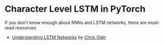 # Character Level LSTM in PyTorch

If you don't know enough about RNNs and LSTM networks, there are must-read resources: 

* [Understanding LSTM Networks](http://colah.github.io/posts/2015-08-Understanding-LSTMs/) by [Chris Olah](https://twitter.com/ch402)

